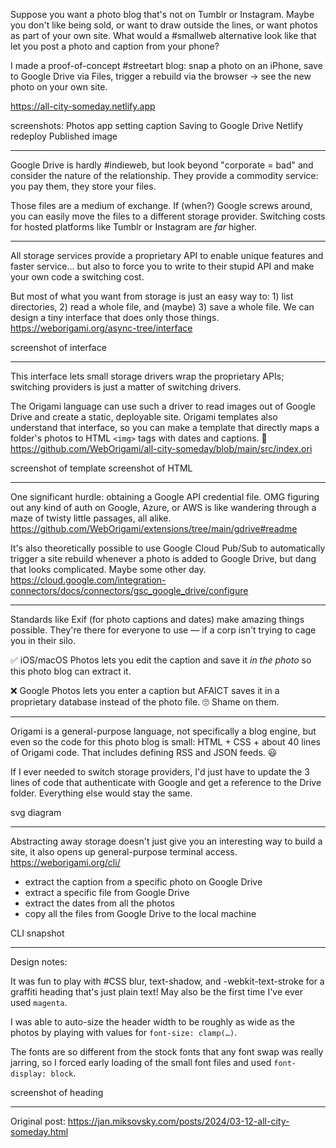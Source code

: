 Suppose you want a photo blog that's not on Tumblr or Instagram. Maybe you don't like being sold, or want to draw outside the lines, or want photos as part of your own site. What would a #smallweb alternative look like that let you post a photo and caption from your phone?

I made a proof-of-concept #streetart blog: snap a photo on an iPhone, save to Google Drive via Files, trigger a rebuild via the browser → see the new photo on your own site.

https://all-city-someday.netlify.app

screenshots:
Photos app setting caption
Saving to Google Drive
Netlify redeploy
Published image

---

Google Drive is hardly #indieweb, but look beyond "corporate = bad" and consider the nature of the relationship. They provide a commodity service: you pay them, they store your files.

Those files are a medium of exchange. If (when?) Google screws around, you can easily move the files to a different storage provider. Switching costs for hosted platforms like Tumblr or Instagram are _far_ higher.

---

All storage services provide a proprietary API to enable unique features and faster service… but also to force you to write to their stupid API and make your own code a switching cost.

But most of what you want from storage is just an easy way to: 1) list directories, 2) read a whole file, and (maybe) 3) save a whole file. We can design a tiny interface that does only those things. https://weborigami.org/async-tree/interface

screenshot of interface

---

This interface lets small storage drivers wrap the proprietary APIs; switching providers is just a matter of switching drivers.

The Origami language can use such a driver to read images out of Google Drive and create a static, deployable site. Origami templates also understand that interface, so you can make a template that directly maps a folder's photos to HTML `<img>` tags with dates and captions. 🎉 https://github.com/WebOrigami/all-city-someday/blob/main/src/index.ori

screenshot of template
screenshot of HTML

---

One significant hurdle: obtaining a Google API credential file. OMG figuring out any kind of auth on Google, Azure, or AWS is like wandering through a maze of twisty little passages, all alike. https://github.com/WebOrigami/extensions/tree/main/gdrive#readme

It's also theoretically possible to use Google Cloud Pub/Sub to automatically trigger a site rebuild whenever a photo is added to Google Drive, but dang that looks complicated. Maybe some other day. https://cloud.google.com/integration-connectors/docs/connectors/gsc_google_drive/configure

---

Standards like Exif (for photo captions and dates) make amazing things possible. They're there for everyone to use — if a corp isn't trying to cage you in their silo.

✅ iOS/macOS Photos lets you edit the caption and save it _in the photo_ so this photo blog can extract it.

❌ Google Photos lets you enter a caption but AFAICT saves it in a proprietary database instead of the photo file. 🙄 Shame on them.

---

Origami is a general-purpose language, not specifically a blog engine, but even so the code for this photo blog is small: HTML + CSS + about 40 lines of Origami code. That includes defining RSS and JSON feeds. 😃

If I ever needed to switch storage providers, I'd just have to update the 3 lines of code that authenticate with Google and get a reference to the Drive folder. Everything else would stay the same.

svg diagram

---

Abstracting away storage doesn't just give you an interesting way to build a site, it also opens up general-purpose terminal access. https://weborigami.org/cli/

- extract the caption from a specific photo on Google Drive
- extract a specific file from Google Drive
- extract the dates from all the photos
- copy all the files from Google Drive to the local machine

CLI snapshot

---

Design notes:

It was fun to play with #CSS blur, text-shadow, and -webkit-text-stroke for a graffiti heading that's just plain text! May also be the first time I've ever used `magenta`.

I was able to auto-size the header width to be roughly as wide as the photos by playing with values for `font-size: clamp(…)`.

The fonts are so different from the stock fonts that any font swap was really jarring, so I forced early loading of the small font files and used `font-display: block`.

screenshot of heading

---

Original post: https://jan.miksovsky.com/posts/2024/03-12-all-city-someday.html
